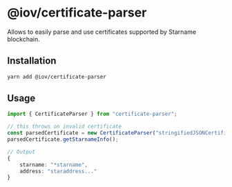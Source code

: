 # @iov/certificate-parser

Allows to easily parse and use certificates supported by Starname blockchain.

## Installation  

```bash
yarn add @iov/certificate-parser
```

## Usage  

```ts
import { CertificateParser } from "certificate-parser";

// this throws on invalid certificate
const parsedCertificate = new CertificateParser("stringifiedJSONCertificate");
parsedCertificate.getStarnameInfo();

// Output
{
    starname: "*starname",
    address: "staraddress..."
}
```
